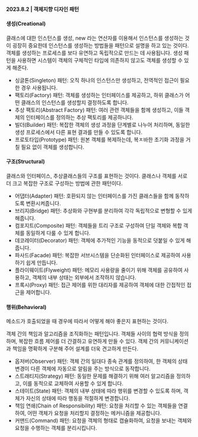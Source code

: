 #### 2023.8.2 | 객체지향 디자인 패턴

#### 생성(Creational)

클래스에 대한 인스턴스를 생성, new 라는 연산자를 이용해서 인스턴스를 생성하는 것이 굉장히 중요한데 인스턴스를 생성하는 방법들을 패턴으로 설명을 하고 있는 것이다. 객체를 생성하는 프로세스를 보다 유연하고 독립적으로 만드는 데 사용됩니다. 생성 패턴을 사용하면 시스템이 객체의 구체적인 타입에 의존하지 않고도 객체를 생성할 수 있게 해준다. 

- 싱글톤(Singleton) 패턴: 오직 하나의 인스턴스만 생성하고, 전역적인 접근이 필요한 경우 사용됩니다.
- 팩토리(Factory) 패턴: 객체를 생성하는 인터페이스를 제공하고, 하위 클래스가 어떤 클래스의 인스턴스를 생성할지 결정하도록 합니다.
- 추상 팩토리(Abstract Factory) 패턴: 여러 관련 객체들을 함께 생성하고, 이들 객체의 인터페이스를 정의하는 추상 팩토리를 제공하니다.
- 빌더(Builder) 패턴: 복잡한 객체의 생성 과정을 단계별로 나누어 처리하며, 동일한 생성 프로세스에서 다른 표현 결과를 만들 수 있도록 합니다.
- 프로토타입(Prototype) 패턴: 원본 객체를 복제하는데, 복ㅈ바한 초기화 과정을 거칠 필요 없이 객체를 생성합니다. 

#### 구조(Structural)

클래스와 인터페이스, 추상클래스들의 구조를 표현하는 것이다. 클래스나 객체를 서로 더 크고 복잡한 구조로 구성하는 방법에 관한 패턴이다.

- 어댑터(Adapter) 패턴: 호환되지 않는 인터페이스를 가진 클래스들을 함께 동작하도록 변환시켜줍니다.
- 브리지(Bridge) 패턴: 추상화와 구현부를 분리하여 각각 독립적으로 변형할 수 있게 해줍니다.
- 컴포지트(Composite) 패턴: 객체들을 트리 구조로 구성하여 단일 객체와 복합 객체를 동일하게 다룰 수 있게 합니다.
- 데코레이터(Decorator) 패턴: 객체에 추가적인 기능을 동적으로 덧붙일 수 있게 해줍니다.
- 파사드(Facade) 패턴: 복잡한 서브시스템을 단순화된 인터페이스로 제공하여 사용하기 쉽게 만듭니다.
- 플라이웨이트(Flyweight) 패턴: 메모리 사용량을 줄이기 위해 객체를 공유하여 사용하고, 객체의 내부 상태는 외부에서 조작하지 않습니다.
- 프록시(Proxy) 패턴: 접근 제어를 위한 대리자를 제공하여 객체에 대한 간접적인 접근을 제어합니다.

#### 행위(Behavioral)

메소드가 호출되었을 때 경우에 따라서 어떻게 해야 좋은지 표현하는 것이다. 

객체 간의 책임과 알고리즘을 조직화하는 패턴입니다. 객체들 사이의 협력 방식을 정의하며, 복잡한 흐름 제어를 더 간결하고 유연하게 만들 수 있다. 객체 간의 커뮤니케이션과 책임을 명확하게 구분해 주어 설계를 더욱 견고하게 만든다. 

- 옵저버(Observer) 패턴: 객체 간의 일대다 종속 관계를 정의하여, 한 객체의 상태 변경이 다른 객체에 자동으로 알림을 주는 방식으로 동작합니다.
- 스트래티지(Strategy) 패턴: 동일한 문제를 해결하기 위해 여러 알고리즘을 정의하고, 이를 동적으로 교체하여 사용할 수 있게 합니다.
- 스테이트(State) 패턴: 객체의 내부 상태에 따라 행위를 변경할 수 있도록 하며, 객체가 자신의 상태에 따라 행동을 적절하게 변경합니다.
- 책임 연쇄(Chain of Responsibility) 패턴: 요청을 처리할 수 있는 객체들을 연결하여, 어떤 객체가 요청을 처리할지 결정하는 메커니즘을 제공합니다.
- 커맨드(Command) 패턴: 요청을 객체의 형태로 캡슐화하여, 요청을 보내는 객체와 요청을 수행하는 객체를 분리시킵니다. 